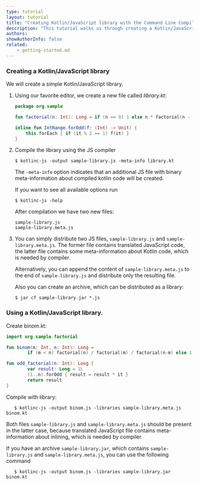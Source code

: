 ```yaml
---
type: tutorial
layout: tutorial
title: "Creating Kotlin/JavaScript library with the Command Line Compiler"
description: "This tutorial walks us through creating a Kotlin/JavaScript library using the command line compiler."
authors:
showAuthorInfo: false
related:
    - getting-started.md
---
```

### Creating a Kotlin/JavaScript library

We will create a simple Kotlin/JavaScript library.

1. Using our favorite editor, we create a new file called *library.kt*:

   ``` kotlin
   package org.sample

   fun factorial(n: Int): Long = if (n == 0) 1 else n * factorial(n - 1)

   inline fun IntRange.forOdd(f: (Int) -> Unit) {
       this.forEach { if (it % 2 == 1) f(it) }
   }
   ```

2. Compile the library using the JS compiler

   ```
   $ kotlinc-js -output sample-library.js -meta-info library.kt
   ```

   The `-meta-info` option indicates that an additional JS file with binary
   meta-information about compiled kotlin code will be created.

   If you want to see all available options run

   ```
   $ kotlinc-js -help
   ```

   After compilation we have two new files:

   ```
   sample-library.js
   sample-library.meta.js
   ```

3. You can simply distribute two JS files, `sample-library.js` and `sample-library.meta.js`.
   The former file contains translated JavaScript code, the latter file
   contains some meta-information about Kotlin code, which is needed by compiler.

   Alternatively, you can append the content of `sample-library.meta.js` to the end
   of `sample-library.js` and distribute only the resulting file.

   Also you can create an archive, which can be distributed as a library:

   ```
   $ jar cf sample-library.jar *.js
   ```

### Using a Kotlin/JavaScript library.

   Create binom.kt:

``` kotlin
import org.sample.factorial

fun binom(m: Int, n: Int): Long =
        if (m < n) factorial(n) / factorial(m) / factorial(n-m) else 1

fun odd_factorial(n: Int): Long {
        var result: Long = 1L
        (1..n).forOdd { result = result * it }
        return result
}
```

   Compile with library:

```
   $ kotlinc-js -output binom.js -libraries sample-library.meta.js binom.kt
```

   Both files `sample-library.js` and `sample-library.meta.js` should be present in the latter case,
   because translated JavaScript file contains meta-information about inlining, which
   is needed by compiler.


   If you have an archive `sample-library.jar`, which contains `sample-library.js` and `sample-library.meta.js`,
   you can use the following command

```
   $ kotlinc-js -output binom.js -libraries sample-library.jar binom.kt
```


